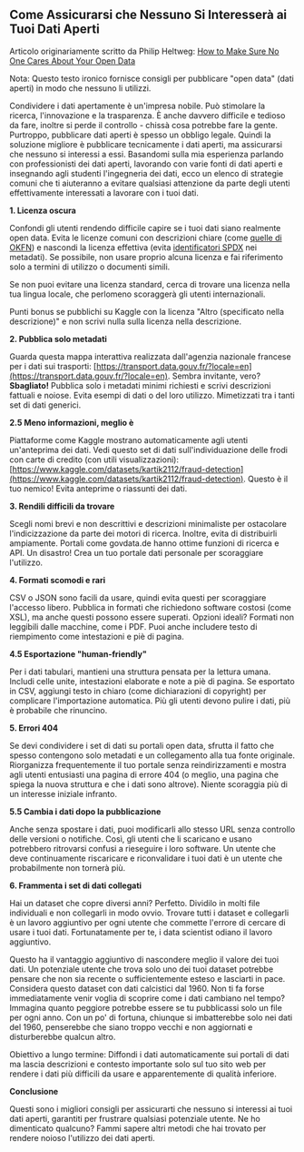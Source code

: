 ## Come Assicurarsi che Nessuno Si Interesserà ai Tuoi Dati Aperti

Articolo originariamente scritto da Philip Heltweg: [How to Make Sure No One Cares About Your Open Data](https://www.heltweg.org/posts/how-to-make-sure-no-one-cares-about-your-open-data/)

Nota: Questo testo ironico fornisce consigli per pubblicare "open data" (dati aperti) in modo che nessuno li utilizzi.

Condividere i dati apertamente è un'impresa nobile. Può stimolare la ricerca, l'innovazione e la trasparenza. È anche davvero difficile e tedioso da fare, inoltre si perde il controllo - chissà cosa potrebbe fare la gente. Purtroppo, pubblicare dati aperti è spesso un obbligo legale. Quindi la soluzione migliore è pubblicare tecnicamente i dati aperti, ma assicurarsi che nessuno si interessi a essi. Basandomi sulla mia esperienza parlando con professionisti dei dati aperti, lavorando con varie fonti di dati aperti e insegnando agli studenti l'ingegneria dei dati, ecco un elenco di strategie comuni che ti aiuteranno a evitare qualsiasi attenzione da parte degli utenti effettivamente interessati a lavorare con i tuoi dati.

**1. Licenza oscura**

Confondi gli utenti rendendo difficile capire se i tuoi dati siano realmente open data. Evita le licenze comuni con descrizioni chiare (come [quelle di OKFN](https://opendefinition.org/licenses/)) e nascondi la licenza effettiva (evita [identificatori SPDX](https://spdx.org/licenses/) nei metadati). Se possibile, non usare proprio alcuna licenza e fai riferimento solo a termini di utilizzo o documenti simili.

Se non puoi evitare una licenza standard, cerca di trovare una licenza nella tua lingua locale, che perlomeno scoraggerà gli utenti internazionali.

Punti bonus se pubblichi su Kaggle con la licenza "Altro (specificato nella descrizione)" e non scrivi nulla sulla licenza nella descrizione.

**2. Pubblica solo metadati**

Guarda questa mappa interattiva realizzata dall'agenzia nazionale francese per i dati sui trasporti: [https://transport.data.gouv.fr/?locale=en](https://transport.data.gouv.fr/?locale=en). Sembra invitante, vero? 
**Sbagliato!** Pubblica solo i metadati minimi richiesti e scrivi descrizioni fattuali e noiose. Evita esempi di dati o del loro utilizzo. Mimetizzati tra i tanti set di dati generici.

**2.5 Meno informazioni, meglio è**

Piattaforme come Kaggle mostrano automaticamente agli utenti un'anteprima dei dati. Vedi questo set di dati sull'individuazione delle frodi con carte di credito (con utili visualizzazioni): [https://www.kaggle.com/datasets/kartik2112/fraud-detection](https://www.kaggle.com/datasets/kartik2112/fraud-detection). 
Questo è il tuo nemico! Evita anteprime o riassunti dei dati.

**3. Rendili difficili da trovare**

Scegli nomi brevi e non descrittivi e descrizioni minimaliste per ostacolare l'indicizzazione da parte dei motori di ricerca. Inoltre, evita di distribuirli ampiamente. Portali come govdata.de hanno ottime funzioni di ricerca e API. Un disastro! Crea un tuo portale dati personale per scoraggiare l'utilizzo.

**4. Formati scomodi e rari**

CSV o JSON sono facili da usare, quindi evita questi per scoraggiare l'accesso libero. Pubblica in formati che richiedono software costosi (come XSL), ma anche questi possono essere superati. Opzioni ideali? Formati non leggibili dalle macchine, come i PDF. Puoi anche includere testo di riempimento come intestazioni e piè di pagina.

**4.5 Esportazione "human-friendly"**

Per i dati tabulari, mantieni una struttura pensata per la lettura umana. Includi celle unite, intestazioni elaborate e note a piè di pagina. Se esportato in CSV, aggiungi testo in chiaro (come dichiarazioni di copyright) per complicare l'importazione automatica. Più gli utenti devono pulire i dati, più è probabile che rinuncino.

**5. Errori 404**

Se devi condividere i set di dati su portali open data, sfrutta il fatto che spesso contengono solo metadati e un collegamento alla tua fonte originale. Riorganizza frequentemente il tuo portale senza reindirizzamenti e mostra agli utenti entusiasti una pagina di errore 404 (o meglio, una pagina che spiega la nuova struttura e che i dati sono altrove). Niente scoraggia più di un interesse iniziale infranto.

**5.5 Cambia i dati dopo la pubblicazione**

Anche senza spostare i dati, puoi modificarli allo stesso URL senza controllo delle versioni o notifiche. Così, gli utenti che li scaricano e usano potrebbero ritrovarsi confusi a rieseguire i loro software. Un utente che deve continuamente riscaricare e riconvalidare i tuoi dati è un utente che probabilmente non tornerà più.

**6. Frammenta i set di dati collegati**

Hai un dataset che copre diversi anni? Perfetto. Dividilo in molti file individuali e non collegarli in modo ovvio. Trovare tutti i dataset e collegarli è un lavoro aggiuntivo per ogni utente che commette l'errore di cercare di usare i tuoi dati. Fortunatamente per te, i data scientist odiano il lavoro aggiuntivo.

Questo ha il vantaggio aggiuntivo di nascondere meglio il valore dei tuoi dati. Un potenziale utente che trova solo uno dei tuoi dataset potrebbe pensare che non sia recente o sufficientemente esteso e lasciarti in pace. Considera questo dataset con dati calcistici dal 1960. Non ti fa forse immediatamente venir voglia di scoprire come i dati cambiano nel tempo? Immagina quanto peggiore potrebbe essere se tu pubblicassi solo un file per ogni anno. Con un po' di fortuna, chiunque si imbatterebbe solo nei dati del 1960, penserebbe che siano troppo vecchi e non aggiornati e disturberebbe qualcun altro.

Obiettivo a lungo termine: Diffondi i dati automaticamente sui portali di dati ma lascia descrizioni e contesto importante solo sul tuo sito web per rendere i dati più difficili da usare e apparentemente di qualità inferiore.

**Conclusione**

Questi sono i migliori consigli per assicurarti che nessuno si interessi ai tuoi dati aperti, garantiti per frustrare qualsiasi potenziale utente. Ne ho dimenticato qualcuno? Fammi sapere altri metodi che hai trovato per rendere noioso l'utilizzo dei dati aperti.
